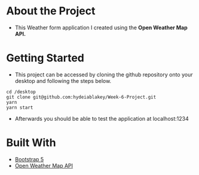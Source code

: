 # About the Project

- This Weather form application I created using the **Open Weather Map API.**

# Getting Started
- This project can be accessed by cloning the github repository onto your desktop and following the steps below. 
```
cd /desktop
git clone git@github.com:hydeiablakey/Week-6-Project.git
yarn 
yarn start 
```
- Afterwards you should be able to test the application at localhost:1234

# Built With

* [Bootstrap 5](https://getbootstrap.com/)
* [Open Weather Map API](https://openweathermap.org/api)
